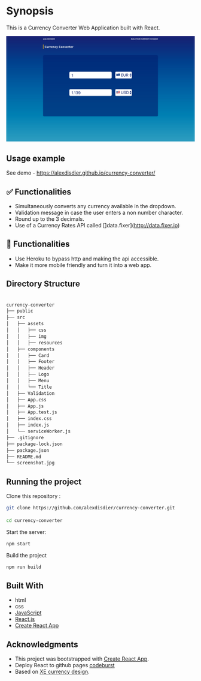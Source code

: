 # Synopsis

This is a Currency Converter Web Application built with React.

![screenshot of the Currency Converter Web App](/screenshot.jpg?raw=true "screenshot of the Currency Converter Web App")

## Usage example

See demo - https://alexdisdier.github.io/currency-converter/

## ✅ Functionalities

- Simultaneously converts any currency available in the dropdown.
- Validation message in case the user enters a non number character.
- Round up to the 3 decimals.
- Use of a Currency Rates API called []data.fixer](http://data.fixer.io)

## 🚧 Functionalities

- Use Heroku to bypass http and making the api accessible.
- Make it more mobile friendly and turn it into a web app.

## Directory Structure

```bash

currency-converter
├── public
├── src
│   ├── assets
│   │   ├── css
│   │   ├── img
│   │   ├── resources
│   ├── components
│   │   ├── Card
│   │   ├── Footer
│   │   ├── Header
│   │   ├── Logo
│   │   ├── Menu
│   │   └── Title
│   ├── Validation
│   ├── App.css
│   ├── App.js
│   ├── App.test.js
│   ├── index.css
│   ├── index.js
│   └── serviceWorker.js
├── .gitignore
├── package-lock.json
├── package.json
├── README.md
└── screenshot.jpg

```

## Running the project

Clone this repository :

```bash
git clone https://github.com/alexdisdier/currency-converter.git

cd currency-converter
```

Start the server:

```bash
npm start
```

Build the project

```bash
npm run build
```

## Built With

- html
- css
- [JavaScript](https://developer.mozilla.org/bm/docs/Web/JavaScript)
- [React.js](https://reactjs.org/docs/hello-world.html)
- [Create React App](https://facebook.github.io/create-react-app/docs/getting-started)

## Acknowledgments

- This project was bootstrapped with [Create React App](https://github.com/facebook/create-react-app).
- Deploy React to github pages [codeburst](https://codeburst.io/deploy-react-to-github-pages-to-create-an-amazing-website-42d8b09cd4d)
- Based on [XE currency design](https://www.xe.com/currencyconverter/).

